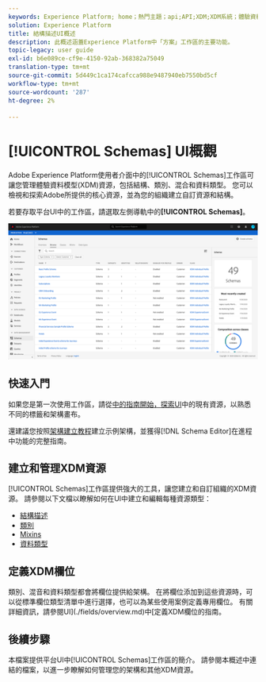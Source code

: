 ```yaml
---
keywords: Experience Platform; home；熱門主題；api;API;XDM;XDM系統；體驗資料模型；資料模型；ui;workspace;
solution: Experience Platform
title: 結構描述UI概述
description: 此概述涵蓋Experience Platform中「方案」工作區的主要功能。
topic-legacy: user guide
exl-id: b6e089ce-cf9e-4150-92ab-368382a75049
translation-type: tm+mt
source-git-commit: 5d449c1ca174cafcca988e9487940eb7550bd5cf
workflow-type: tm+mt
source-wordcount: '287'
ht-degree: 2%

---
```


# [!UICONTROL Schemas] UI概觀

Adobe Experience Platform使用者介面中的[!UICONTROL Schemas]工作區可讓您管理體驗資料模型(XDM)資源，包括結構、類別、混合和資料類型。 您可以檢視和探索Adobe所提供的核心資源，並為您的組織建立自訂資源和結構。

若要存取平台UI中的工作區，請選取左側導軌中的&#x200B;**[!UICONTROL Schemas]**。

![](../images/ui/overview/schemas-tab.png)

## 快速入門

如果您是第一次使用工作區，請從[中的指南開始，探索UI](./explore.md)中的現有資源，以熟悉不同的標籤和架構畫布。

還建議您按照[架構建立教程](../tutorials/create-schema-ui.md)建立示例架構，並獲得[!DNL Schema Editor]在進程中功能的完整指南。

## 建立和管理XDM資源

[!UICONTROL Schemas]工作區提供強大的工具，讓您建立和自訂組織的XDM資源。 請參閱以下文檔以瞭解如何在UI中建立和編輯每種資源類型：

* [結構描述](./resources/schemas.md)
* [類別](./resources/classes.md)
* [Mixins](./resources/mixins.md)
* [資料類型](./resources/data-types.md)

## 定義XDM欄位

類別、混音和資料類型都會將欄位提供給架構。 在將欄位添加到這些資源時，可以從標準欄位類型清單中進行選擇，也可以為某些使用案例定義專用欄位。 有關詳細資訊，請參閱UI](./fields/overview.md)中[定義XDM欄位的指南。

## 後續步驟

本檔案提供平台UI中[!UICONTROL Schemas]工作區的簡介。 請參閱本概述中連結的檔案，以進一步瞭解如何管理您的架構和其他XDM資源。
